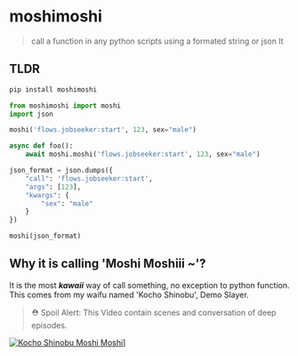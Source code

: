 # moshimoshi
> call a function in any python scripts using a formated string or json
It
## TLDR
```bash
pip install moshimoshi
```

```python
from moshimoshi import moshi
import json

moshi('flows.jobseeker:start', 123, sex="male")

async def foo():
    await moshi.moshi('flows.jobseeker:start', 123, sex="male")

json_format = json.dumps({
    "call": 'flows.jobseeker:start',
    "args": [123],
    "kwargs": {
        "sex": "male"
    }
})

moshi(json_format)
```

## Why it is calling 'Moshi Moshiii ~'?
It is the most ***kawaii*** way of call something, no exception to python function. This comes from my waifu named 'Kocho Shinobu', Demo Slayer.
> ⛑ Spoil Alert: This Video contain scenes and conversation of deep episodes.

[![Kocho Shinobu Moshi Moshi](https://img.youtube.com/vi/ZlhwmiCT9ao/0.jpg)](https://www.youtube.com/watch?v=ZlhwmiCT9ao)]
